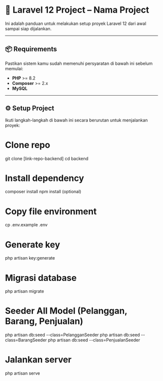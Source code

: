 # 🚀 Laravel 12 Project – Nama Project

Ini adalah panduan untuk melakukan setup proyek Laravel 12 dari awal sampai siap dijalankan.

---

## 📦 Requirements

Pastikan sistem kamu sudah memenuhi persyaratan di bawah ini sebelum memulai:

-   **PHP** >= 8.2
-   **Composer** >= 2.x
-   **MySQL**

---

## ⚙️ Setup Project

Ikuti langkah-langkah di bawah ini secara berurutan untuk menjalankan proyek:

# Clone repo

git clone [link-repo-backend]
cd backend

# Install dependency

composer install
npm install (optional)

# Copy file environment

cp .env.example .env

# Generate key

php artisan key:generate

# Migrasi database

php artisan migrate

# Seeder All Model (Pelanggan, Barang, Penjualan)

php artisan db:seed --class=PelangganSeeder
php artisan db:seed --class=BarangSeeder
php artisan db:seed --class=PenjualanSeeder

# Jalankan server

php artisan serve
